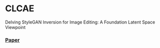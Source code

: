 # CLCAE
Delving StyleGAN Inversion for Image Editing: A Foundation Latent Space Viewpoint
###  [Paper](https://arxiv.org/abs/2211.11448) 
